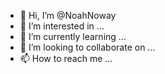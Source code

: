 - 👋 Hi, I’m @NoahNoway
- 👀 I’m interested in ...
- 🌱 I’m currently learning ...
- 💞️ I’m looking to collaborate on ...
- 📫 How to reach me ...

<!---
NoahNoway/NoahNoway is a ✨ special ✨ repository because its `README.md` (this file) appears on your GitHub profile.
You can click the Preview link to take a look at your changes.
--->
